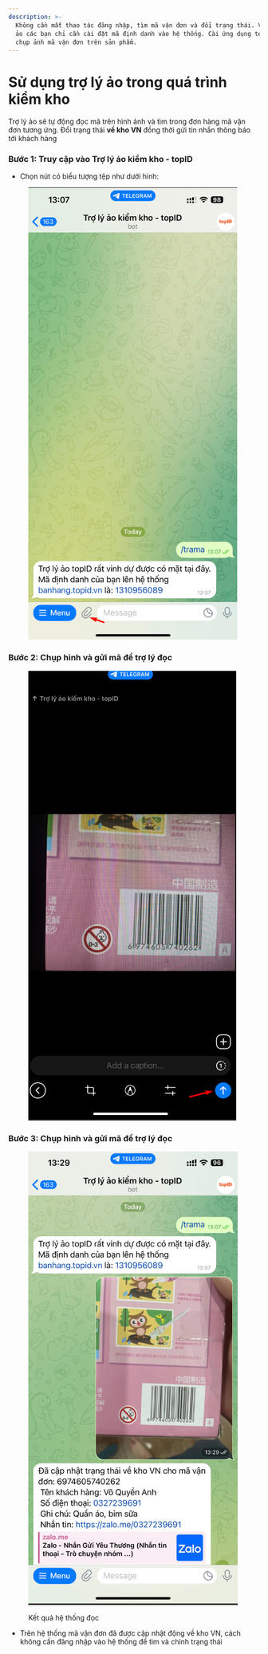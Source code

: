 ```yaml
---
description: >-
  Không cần mất thao tác đăng nhập, tìm mã vận đơn và đổi trạng thái. Với trợ lý
  ảo các bạn chỉ cần cài đặt mã định danh vào hệ thống. Cài ứng dụng telegram,
  chụp ảnh mã vận đơn trên sản phẩm.
---
```


# Sử dụng trợ lý ảo trong quá trình kiểm kho

Trợ lý ảo sẽ tự động đọc mã trên hình ảnh và tìm trong đơn hàng mã vận đơn tương ứng. Đổi trạng thái **về kho VN** đồng thời gửi tin nhắn thông báo tới khách hàng

### Bước 1:  Truy cập vào Trợ lý ảo kiểm kho - topID

* Chọn nút có biểu tượng tệp như dưới hình:

<figure><img src="../../.gitbook/assets/image.png" alt=""><figcaption></figcaption></figure>



### Bước 2: Chụp hình và gửi mã để trợ lý đọc

<figure><img src="../../.gitbook/assets/image (1).png" alt=""><figcaption></figcaption></figure>

### &#x20;Bước 3: Chụp hình và gửi mã để trợ lý đọc

<figure><img src="../../.gitbook/assets/image (2).png" alt=""><figcaption><p>Kết quả hệ thống đọc</p></figcaption></figure>

* Trên hệ thống mã vận đơn đã được cập nhật động về kho VN, cách không cần đăng nhập vào hệ thống để tìm và chỉnh trạng thái
